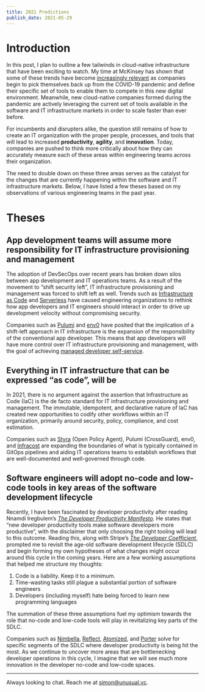 ```yaml
---
title: 2021 Predictions
publish_date: 2021-05-29
---
```


# Introduction

In this post, I plan to outline a few tailwinds in cloud-native infrastructure that have been exciting to watch. My time at McKinsey has shown that some of these trends have become [increasingly relevant](https://www.microsoft.com/en-us/microsoft-365/blog/2020/04/30/2-years-digital-transformation-2-months/) as companies begin to pick themselves back up from the COVID-19 pandemic and define their specific set of tools to enable them to compete in this new digital environment. Meanwhile, new cloud-native companies formed during the pandemic are actively leveraging the current set of tools available in the software and IT infrastructure markets in order to scale faster than ever before.

For incumbents and disrupters alike, the question still remains of how to create an IT organization with the proper people, processes, and tools that will lead to increased **productivity**, **agility**, and **innovation**. Today, companies are pushed to think more critically about how they can accurately measure each of these areas within engineering teams across their organization.

The need to double down on these three areas serves as the catalyst for the changes that are currently happening within the software and IT infrastructure markets. Below, I have listed a few theses based on my observations of various engineering teams in the past year.

# Theses

## App development teams will assume more responsibility for IT infrastructure provisioning and management

The adoption of DevSecOps over recent years has broken down silos between app development and IT operations teams. As a result of the movement to “shift security left”, IT infrastructure provisioning and management was forced to shift left as well. Trends such as [Infrastructure as Code](https://www.hashicorp.com/resources/what-is-infrastructure-as-code) and [Serverless](https://www.serverless.com/blog/definitive-guide-terraform-serverless) have caused engineering organizations to rethink how app developers and IT engineers should interact in order to drive up development velocity without compromising security.

Companies such as [Pulumi](https://www.pulumi.com/) and [env0](https://www.env0.com/) have posited that the implication of a shift-left approach in IT infrastructure is the expansion of the responsibility of the conventional app developer. This means that app developers will have more control over IT infrastructure provisioning and management, with the goal of achieving [managed developer self-service](https://thenewstack.io/the-next-step-after-devops-and-gitops-is-cloud-engineering-pulumi-says/).

## Everything in IT infrastructure that can be expressed “as code”, will be

In 2021, there is no argument against the assertion that Infrastructure as Code (IaC) is the de facto standard for IT infrastructure provisioning and management. The immutable, idempotent, and declarative nature of IaC has created new opportunities to codify other workflows within an IT organization, primarily around security, policy, compliance, and cost estimation.

Companies such as [Styra](https://www.styra.com/) (Open Policy Agent), Pulumi (CrossGuard), env0, and [Infracost](https://www.infracost.io/) are expanding the boundaries of what is typically contained in GitOps pipelines and aiding IT operations teams to establish workflows that are well-documented and well-governed through code.

## Software engineers will adopt no-code and low-code tools in key areas of the software development lifecycle

Recently, I have been fascinated by developer productivity after reading Nnamdi Iregbulem’s *[The Developer Productivity Manifesto](https://whoisnnamdi.com/the-developer-productivity-flywheel/).* He states that “new developer productivity tools make software developers more productive”, with the disclaimer that only choosing the right tooling will lead to this outcome. Reading this, along with Stripe’s *[The Developer Coefficient](https://stripe.com/files/reports/the-developer-coefficient.pdf)*, prompted me to revisit the age-old software development lifecycle (SDLC) and begin forming my own hypotheses of what changes might occur around this cycle in the coming years. Here are a few working assumptions that helped me structure my thoughts:

1. Code is a liability. Keep it to a minimum.
2. Time-wasting tasks still plague a substantial portion of software engineers
3. Developers (including myself) hate being forced to learn new programming languages

The summation of these three assumptions fuel my optimism towards the role that no-code and low-code tools will play in revitalizing key parts of the SDLC.

Companies such as [Nimbella](https://nimbella.com/), [Reflect](https://reflect.run/), [Atomized](https://www.atomizedhq.com/), and [Porter](https://www.getporter.dev/) solve for specific segments of the SDLC where developer productivity is being hit the most. As we continue to uncover more areas that are bottlenecking developer operations in this cycle, I imagine that we will see much more innovation in the developer no-code and low-code spaces.

---

Always looking to chat. Reach me at simon@unusual.vc.
